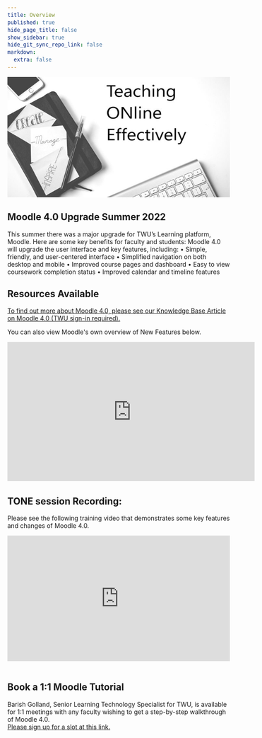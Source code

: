 ```yaml
---
title: Overview
published: true
hide_page_title: false
show_sidebar: true
hide_git_sync_repo_link: false
markdown:
  extra: false
---
```


![](rsz_tone.jpg)

## Moodle 4.0 Upgrade Summer 2022

This summer there was a major upgrade for TWU’s Learning platform, Moodle.
Here are some key benefits for faculty and students:
Moodle 4.0 will upgrade the user interface and key features, including:
•	Simple, friendly, and user-centered interface
•	Simplified navigation on both desktop and mobile
•	Improved course pages and dashboard
•	Easy to view coursework completion status
•	Improved calendar and timeline features


## Resources Available
[To find out more about Moodle 4.0, please see our Knowledge Base Article on Moodle 4.0 (TWU sign-in required).](https://trinitywestern.teamdynamix.com/TDClient/1904/Portal/KB/ArticleDet?ID=144779)

You can also view Moodle's own overview of New Features below.

<iframe width="560" height="315" src="https://www.youtube-nocookie.com/embed/Io8ZqAOnAsw" title="YouTube video player" frameborder="0" allow="accelerometer; autoplay; clipboard-write; encrypted-media; gyroscope; picture-in-picture" allowfullscreen></iframe>

## TONE session Recording:
Please see the following training video that demonstrates some key features and changes of Moodle 4.0.

<div style='max-width: 640px'><div style='position: relative; padding-bottom: 56.25%; height: 0; overflow: hidden;'><iframe width="640" height="360" src="https://web.microsoftstream.com/embed/video/6adf68af-97bb-4d78-9539-ff918e358235?autoplay=false&showinfo=true" allowfullscreen style="border:none; position: absolute; top: 0; left: 0; right: 0; bottom: 0; height: 100%; max-width: 100%;"></iframe></div></div>

<br>

## Book a 1:1 Moodle Tutorial
Barish Golland, Senior Learning Technology Specialist for TWU, is available for 1:1 meetings with any faculty wishing to get a step-by-step walkthrough of Moodle 4.0.  
[Please sign up for a slot at this link.](https://calendly.com/barish-golland-twu/moodle?month=2022-09) 
